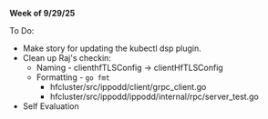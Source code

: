 **Week of 9/29/25**

To Do:
- Make story for updating the kubectl dsp plugin.
- Clean up Raj's checkin:
	- Naming - clienthfTLSConfig -> clientHfTLSConfig
	- Formatting - `go fmt`
		- hfcluster/src/ippodd/client/grpc_client.go
		- hfcluster/src/ippodd/ippodd/internal/rpc/server_test.go
- Self Evaluation
